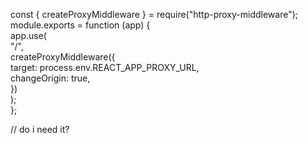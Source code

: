 const { createProxyMiddleware } = require("http-proxy-middleware");  
module.exports = function (app) {  
    app.use(  
        "/",  
        createProxyMiddleware({  
            target: process.env.REACT_APP_PROXY_URL,  
            changeOrigin: true,  
        })  
    );  
};

// do i need it?